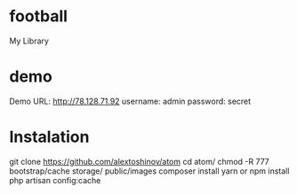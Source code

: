 football
========

My Library

demo
====

Demo URL: http://78.128.71.92
username: admin
password: secret

Instalation
===========

git clone https://github.com/alextoshinov/atom
cd atom/
chmod -R 777 bootstrap/cache storage/ public/images
composer install
yarn or npm install
php artisan config:cache
